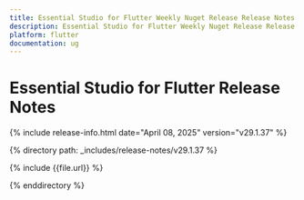 ```yaml
---
title: Essential Studio for Flutter Weekly Nuget Release Release Notes  
description: Essential Studio for Flutter Weekly Nuget Release Release Notes  
platform: flutter
documentation: ug
---
```


# Essential Studio for Flutter  Release Notes  

{% include release-info.html date="April 08, 2025"  version="v29.1.37" %} 

{% directory path: _includes/release-notes/v29.1.37 %}

{% include {{file.url}} %}

{% enddirectory %}